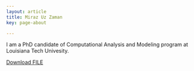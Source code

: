 ```yaml
---
layout: article
title: Miraz Uz Zaman
key: page-about

---
```


<!-- <img align="left" width="220" height="300" hspace="20" src="../images/profile.jpg"> -->
I am a PhD candidate of Computational Analysis and Modeling program at Louisiana Tech Univesity.  

<a id="raw-url" href="https://github.com/zamanmiraz/zamanmiraz.github.io/blob/master/screenshot.jpg">Download FILE</a>
